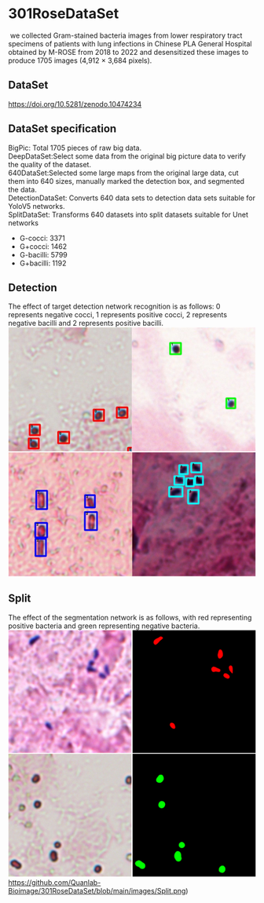 # 301RoseDataSet
 we collected Gram-stained bacteria images from lower respiratory tract specimens of patients with lung infections in Chinese PLA General Hospital obtained by M-ROSE from 2018 to 2022 and desensitized these images to produce 1705 images (4,912 × 3,684 pixels). 
## DataSet
https://doi.org/10.5281/zenodo.10474234
## DataSet specification
BigPic: Total 1705 pieces of raw big data.
<br>
DeepDataSet:Select some data from the original big picture data to verify the quality of the dataset.
<br>
640DataSet:Selected some large maps from the original large data, cut them into 640 sizes, manually marked the detection box, and segmented the data.
<br>
DetectionDataSet: Converts 640 data sets to detection data sets suitable for YoloV5 networks.
<br>
SplitDataSet: Transforms 640 datasets into split datasets suitable for Unet networks
<br>
* G-cocci: 3371
* G+cocci: 1462
* G-bacilli: 5799
* G+bacilli: 1192

## Detection
The effect of target detection network recognition is as follows: 0 represents negative cocci, 1 represents positive cocci, 2 represents negative bacilli and 2 represents positive bacilli.
<br>
![image](https://github.com/Quanlab-Bioimage/301RoseDataSet/blob/main/images/Detection.png)


## Split
The effect of the segmentation network is as follows, with red representing positive bacteria and green representing negative bacteria.
<br>
![image](https://github.com/Quanlab-Bioimage/301RoseDataSet/blob/main/images/Split.png)https://github.com/Quanlab-Bioimage/301RoseDataSet/blob/main/images/Split.png)

